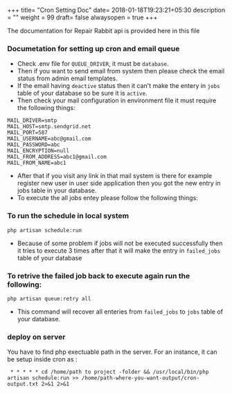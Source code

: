 +++
title= "Cron Setting Doc"
date= 2018-01-18T19:23:21+05:30
description = ""
weight = 99
draft= false
alwaysopen = true
+++

The documentation for Repair Rabbit api is provided here in this file

### Documetation for setting up cron and email queue

* Check .env file for `QUEUE_DRIVER`, it must be `database`.
* Then if you want to send email from system then please check the email status from admin email templates.
* If the email having `deactive` status then it can't make the entery in `jobs` table of your database so be sure it is `active`.
* Then check your mail configuration in environment file it must require the following things:

```
MAIL_DRIVER=smtp
MAIL_HOST=smtp.sendgrid.net
MAIL_PORT=587
MAIL_USERNAME=abc@gmail.com
MAIL_PASSWORD=abc
MAIL_ENCRYPTION=null
MAIL_FROM_ADDRESS=abc1@gmail.com
MAIL_FROM_NAME=abc1
```

* After that if you visit any link in that mail system is there for example register new user in user side application then you got the new entry in jobs table in your database.
* To execute the all jobs entey please follow the following things:

### To run the schedule in local system

```
php artisan schedule:run
```

* Because of some problem if jobs will not be executed successfully then it tries to execute 3 times after that it will make the entry in `failed_jobs` table of your database


### To retrive the failed job back to execute again run the following:

```
php artisan queue:retry all
```

* This command will recover all enteries from `failed_jobs` to `jobs` table of your database.

### deploy on server

You have to find php exectuable path in the server. For an instance, it can be setup inside cron as :

```
 * * * * * cd /home/path to project -folder && /usr/local/bin/php artisan schedule:run >> /home/path-where-you-want-output/cron-output.txt 2>&1 2>&1
```


